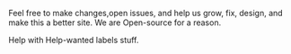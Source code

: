 Feel free to make changes,open issues, and help us grow, fix, design, and make this a better site.
We are Open-source for a reason.


Help with Help-wanted labels stuff.
